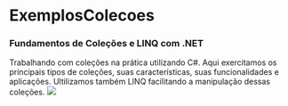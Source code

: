 # ExemplosColecoes
<h3> Fundamentos de Coleções e LINQ com .NET </h3>
Trabalhando com coleções na prática utilizando C#. 
Aqui exercitamos os principais tipos de coleções, suas características, suas funcionalidades e aplicações. 
Ultilizamos também LINQ facilitando a manipulação dessas coleções.
<img src="https://img.icons8.com/color/48/000000/c-sharp-logo-2.png"/>
